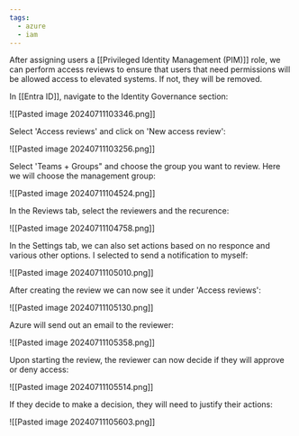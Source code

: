 ```yaml
---
tags:
  - azure
  - iam
---
```

After assigning users a [[Privileged Identity Management (PIM)]] role, we can perform access reviews to ensure that users that need permissions will be allowed access to elevated systems. If not, they will be removed.

In [[Entra ID]], navigate to the Identity Governance section:

![[Pasted image 20240711103346.png]]

Select 'Access reviews' and click on 'New access review':

![[Pasted image 20240711103256.png]]

Select 'Teams + Groups" and choose the group you want to review. Here we will choose the management group:

![[Pasted image 20240711104524.png]]

In the Reviews tab, select the reviewers and the recurence:

![[Pasted image 20240711104758.png]]

In the Settings tab, we can also set actions based on no responce and various other options. I selected to send a notification to myself:

![[Pasted image 20240711105010.png]]

After creating the review we can now see it under 'Access reviews':

![[Pasted image 20240711105130.png]]

Azure will send out an email to the reviewer:

![[Pasted image 20240711105358.png]]

Upon starting the review, the reviewer can now decide if they will approve or deny access:

![[Pasted image 20240711105514.png]]

If they decide to make a decision, they will need to justify their actions:

![[Pasted image 20240711105603.png]]

































